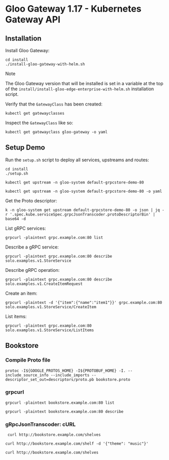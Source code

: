 # Gloo Gateway 1.17 - Kubernetes Gateway API

## Installation

Install Gloo Gateway:
```
cd install
./install-gloo-gateway-with-helm.sh
```

> [!NOTE]
> The Gloo Gateway version that will be installed is set in a variable at the top of the `install/install-gloo-edge-enterprise-with-helm.sh` installation script.

Verify that the `GatewayClass` has been created:

```
kubectl get gatewayclasses
```

Inspect the `GatewayClass` like so:

```
kubectl get gatewayclass gloo-gateway -o yaml
```




## Setup Demo

Run the `setup.sh` script to deploy all services, upstreams and routes:

```
cd install
./setup.sh
```

```
kubectl get upstream -n gloo-system default-grpcstore-demo-80
```

```
kubectl get upstream -n gloo-system default-grpcstore-demo-80 -o yaml
```

Get the Proto descriptor:

```
k -n gloo-system get upstream default-grpcstore-demo-80 -o json | jq -r '.spec.kube.serviceSpec.grpcJsonTranscoder.protoDescriptorBin' | base64 -d
```


List gRPC services:

```
grpcurl -plaintext grpc.example.com:80 list
```

Describe a gRPC service:

```
grpcurl -plaintext grpc.example.com:80 describe solo.examples.v1.StoreService
```

Describe gRPC operation:

```
grpcurl -plaintext grpc.example.com:80 describe solo.examples.v1.CreateItemRequest
```

Create an item:

```
grpcurl -plaintext -d '{"item":{"name":"item1"}}' grpc.example.com:80 solo.examples.v1.StoreService/CreateItem
```

List items:

```
grpcurl -plaintext grpc.example.com:80 solo.examples.v1.StoreService/ListItems
```


## Bookstore


### Compile Proto file

```
protoc -I${GOOGLE_PROTOS_HOME} -I${PROTOBUF_HOME} -I. --include_source_info --include_imports --descriptor_set_out=descriptors/proto.pb bookstore.proto
```


### grpcurl

```
grpcurl -plaintext bookstore.example.com:80 list 
```


```
grpcurl -plaintext bookstore.example.com:80 describe
```


### gRpcJsonTranscoder: cURL 

```
 curl http://bookstore.example.com/shelves 
 ```

 ```
 curl http://bookstore.example.com/shelf -d '{"theme": "music"}'
 ```

 ```
 curl http://bookstore.example.com/shelves 
 ```